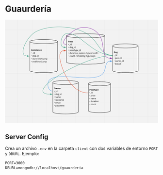 # Guaurdería

![](./client/public/img/data_structure_v1.png)

## Server Config

Crea un archivo `.env` en la carpeta `client` con dos variables de entorno `PORT` y `DBURL`. Ejemplo:

```
PORT=3000
DBURL=mongodb://localhost/guaurderia
```
